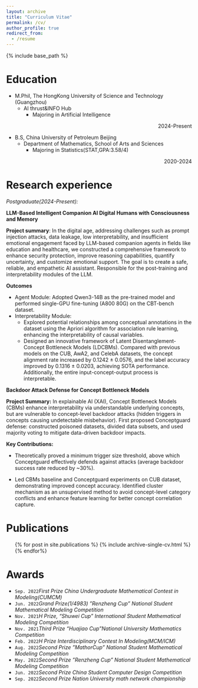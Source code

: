 ```yaml
---
layout: archive
title: "Curriculum Vitae"
permalink: /cv/
author_profile: true
redirect_from:
  - /resume
---
```


{% include base_path %}

Education
======
* M.Phil, The HongKong University of Science and Technology (Guangzhou)
  * AI thrust&INFO Hub 
    * Majoring in Artificial Intelligence
<p align="right">2024-Present</p>

* B.S, China University of Petroleum Beijing
  * Department of Mathematics, School of Arts and Sciences
    * Majoring in Statistics(STAT,GPA:3.58/4)
   <!-- * Relevant Courses: Mathematical analysis; Advanced algebra; Real functions and general function analysis;
     Probability theory; Mathematical statistics; Stochastic processes.   -->
<p align="right">2020-2024</p>

Research experience
======
*Postgraduate(2024-Present):*

**LLM-Based Intelligent Companion AI Digital Humans with Consciousness and Memory**

**Project summary**: In the digital age, addressing challenges such as prompt injection attacks, data leakage, low interpretability, and insufficient emotional engagement faced by LLM-based companion agents in fields like education and healthcare, we constructed a comprehensive framework to enhance security protection, improve reasoning capabilities, quantify uncertainty, and customize emotional support. The goal is to create a safe, reliable, and empathetic AI assistant.
Responsible for the post-training and interpretability modules of the LLM.

**Outcomes**
  - Agent Module: Adopted Qwen3-14B as the pre-trained model and performed single-GPU fine-tuning (A800 80G) on the CBT-bench dataset.
  - Interpretability Module:
    - Explored potential relationships among conceptual annotations in the dataset using the Apriori algorithm for association rule learning, enhancing the interpretability of causal variables.
    - Designed an innovative framework of Latent Disentanglement-Concept Bottleneck Models (LDCBMs). Compared with previous models on the CUB, AwA2, and CelebA datasets, the concept alignment rate increased by 0.1242 ± 0.0576, and the label accuracy improved by 0.1316 ± 0.0203, achieving SOTA performance. Additionally, the entire input-concept-output process is interpretable.

**Backdoor Attack Defense for Concept Bottleneck Models**

**Project Summary:** In explainable AI (XAI), Concept Bottleneck Models (CBMs) enhance interpretability via understandable underlying concepts, but are vulnerable to concept-level backdoor attacks (hidden triggers in concepts causing undetectable misbehavior). First proposed Conceptguard defense: constructed poisoned datasets, divided data subsets, and used majority voting to mitigate data-driven backdoor impacts.

**Key Contributions:**

* Theoretically proved a minimum trigger size threshold, above which Conceptguard effectively defends against attacks (average backdoor success rate reduced by ~30\%).

* Led CBMs baseline and Conceptguard experiments on CUB dataset, demonstrating improved concept accuracy. Identified cluster mechanism as an unsupervised method to avoid concept-level category conflicts and enhance feature learning for better concept correlation capture.

<!-- *Undergraduate(2020-2024):*

**Multidimensional evaluation model of driving safety based on big data of new energy bus operation**
  * China University of Petroleum Beijing 

  * Developed a new evaluation model for driving behavior based on vehicle status, real-time driving, and
 driving behavior using machine learning methods such as BPNN, SVM, CNN, KNN, and DTR.
   *  Processed 688 million data points from electrical vehicles, handled default values for key variables, and
 trained models for multiple season data sets.

 <p align="right">Summer 2022</p>

**A combined application of a gravity model and social network analysis evaluating the economic connections**

  * Analyzed the global trade network of waste and developed innovative ways to enhance decision-making
 through temporal exponential random graph models.
  * Constructed global waste trade networks and studied their structural evolution and determinants.

<p align="right">Summer 2022</p>

**Improved Social Force Model Based on Enhancing Psychobehavioral Heterogeneity**

  * Proposed an enhanced system dynamics model incorporating agent-based trampling risk assessment, entropy methodforexternalfactorimpactquantification, expertweighting, and psychological force parameters for individual movement vectors.
  
  <p align="right">Summer 2022</p> -->

<!-- Skills
======
* Programming Languages:
  * R
  * Python
  * Julia
  * C
* Applied Skills:
  * Data analysis
  * Mathematical modeling
  * Experiment design
  * Bibliometric -->

Publications
======
  <ul>{% for post in site.publications %}
    {% include archive-single-cv.html %}
  {% endfor%}</ul>

Awards
======
* `Sep. 2022`_First Prize China Undergraduate Mathematical Contest in Modeling(CUMCM)_
* `Jun. 2022`_Grand Prize(1/4983) ”Renzheng Cup” National Student Mathematical Modeling Competition_
* `Nov. 2021`_H Prize, “Shuwei Cup” International Student Mathematical Modeling Competition_ 
* `Nov. 2021`_Third Prize “Huajiao Cup”National University Mathematics Competition_ 
* `Feb. 2022`_H Prize Interdisciplinary Contest In Modeling(MCM/ICM)_ 
* `Aug. 2022`_Second Prize ”MathorCup” National Student Mathematical Modeling Competition_
* `May. 2022`_Second Prize ”Renzheng Cup” National Student Mathematical Modeling Competition_ 
* `Jun. 2022`_Second Prize China Student Computer Design Competition_ 
* `Sep. 2022`_Second Prize Nation University math network championship_ 

 

 
 
 
 


<!--   <ul>{% for post in site.teaching %}
    {% include archive-single-cv.html %}
  {% endfor %}</ul>
   -->
<!-- Service and leadership
======
* Currently signed in to 43 different slack teams -->
